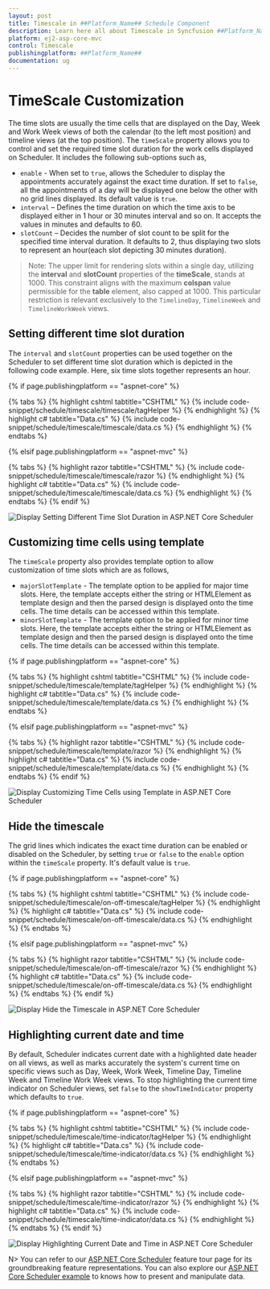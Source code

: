 ```yaml
---
layout: post
title: Timescale in ##Platform_Name## Schedule Component
description: Learn here all about Timescale in Syncfusion ##Platform_Name## Schedule component of Syncfusion Essential JS 2 and more.
platform: ej2-asp-core-mvc
control: Timescale
publishingplatform: ##Platform_Name##
documentation: ug
---
```



# TimeScale Customization

The time slots are usually the time cells that are displayed on the Day, Week and Work Week views of both the calendar (to the left most position) and timeline views (at the top position). The `timeScale` property allows you to control and set the required time slot duration for the work cells displayed on Scheduler. It includes the following sub-options such as,

* `enable` - When set to `true`, allows the Scheduler to display the appointments accurately against the exact time duration. If set to `false`, all the appointments of a day will be displayed one below the other with no grid lines displayed. Its default value is `true`.
* `interval` – Defines the time duration on which the time axis to be displayed either in 1 hour or 30 minutes interval and so on. It accepts the values in minutes and defaults to 60.
* `slotCount` – Decides the number of slot count to be split for the specified time interval duration. It defaults to 2, thus displaying two slots to represent an hour(each slot depicting 30 minutes duration).

>Note: The upper limit for rendering slots within a single day, utilizing the **interval** and **slotCount** properties of the **timeScale**, stands at 1000. This constraint aligns with the maximum **colspan** value permissible for the **table** element, also capped at 1000. This particular restriction is relevant exclusively to the `TimelineDay`, `TimelineWeek` and `TimelineWorkWeek` views.

## Setting different time slot duration

The `interval` and `slotCount` properties can be used together on the Scheduler to set different time slot duration which is depicted in the following code example. Here, six time slots together represents an hour.

{% if page.publishingplatform == "aspnet-core" %}

{% tabs %}
{% highlight cshtml tabtitle="CSHTML" %}
{% include code-snippet/schedule/timescale/timescale/tagHelper %}
{% endhighlight %}
{% highlight c# tabtitle="Data.cs" %}
{% include code-snippet/schedule/timescale/timescale/data.cs %}
{% endhighlight %}
{% endtabs %}

{% elsif page.publishingplatform == "aspnet-mvc" %}

{% tabs %}
{% highlight razor tabtitle="CSHTML" %}
{% include code-snippet/schedule/timescale/timescale/razor %}
{% endhighlight %}
{% highlight c# tabtitle="Data.cs" %}
{% include code-snippet/schedule/timescale/timescale/data.cs %}
{% endhighlight %}
{% endtabs %}
{% endif %}


![Display Setting Different Time Slot Duration in ASP.NET Core Scheduler](images/scheduler-timeslot-duration.png)

## Customizing time cells using template

The `timeScale` property also provides template option to allow customization of time slots which are as follows,

* `majorSlotTemplate` - The template option to be applied for major time slots. Here, the template accepts either the string or HTMLElement as template design and then the parsed design is displayed onto the time cells. The time details can be accessed within this template.
* `minorSlotTemplate` - The template option to be applied for minor time slots. Here, the template accepts either the string or HTMLElement as template design and then the parsed design is displayed onto the time cells. The time details can be accessed within this template.

{% if page.publishingplatform == "aspnet-core" %}

{% tabs %}
{% highlight cshtml tabtitle="CSHTML" %}
{% include code-snippet/schedule/timescale/template/tagHelper %}
{% endhighlight %}
{% highlight c# tabtitle="Data.cs" %}
{% include code-snippet/schedule/timescale/template/data.cs %}
{% endhighlight %}
{% endtabs %}

{% elsif page.publishingplatform == "aspnet-mvc" %}

{% tabs %}
{% highlight razor tabtitle="CSHTML" %}
{% include code-snippet/schedule/timescale/template/razor %}
{% endhighlight %}
{% highlight c# tabtitle="Data.cs" %}
{% include code-snippet/schedule/timescale/template/data.cs %}
{% endhighlight %}
{% endtabs %}
{% endif %}


![Display Customizing Time Cells using Template in ASP.NET Core Scheduler](images/scheduler-custom-timecell.png)

## Hide the timescale

The grid lines which indicates the exact time duration can be enabled or disabled on the Scheduler, by setting `true` or `false` to the `enable` option within the `timeScale` property. It's default value is `true`.

{% if page.publishingplatform == "aspnet-core" %}

{% tabs %}
{% highlight cshtml tabtitle="CSHTML" %}
{% include code-snippet/schedule/timescale/on-off-timescale/tagHelper %}
{% endhighlight %}
{% highlight c# tabtitle="Data.cs" %}
{% include code-snippet/schedule/timescale/on-off-timescale/data.cs %}
{% endhighlight %}
{% endtabs %}

{% elsif page.publishingplatform == "aspnet-mvc" %}

{% tabs %}
{% highlight razor tabtitle="CSHTML" %}
{% include code-snippet/schedule/timescale/on-off-timescale/razor %}
{% endhighlight %}
{% highlight c# tabtitle="Data.cs" %}
{% include code-snippet/schedule/timescale/on-off-timescale/data.cs %}
{% endhighlight %}
{% endtabs %}
{% endif %}


![Display Hide the Timescale in ASP.NET Core Scheduler](images/scheduler-hide-timescale.png)

## Highlighting current date and time

By default, Scheduler indicates current date with a highlighted date header on all views, as well as marks accurately the system's current time on specific views such as Day, Week, Work Week, Timeline Day, Timeline Week and Timeline Work Week views. To stop highlighting the current time indicator on Scheduler views, set `false` to the `showTimeIndicator` property which defaults to `true`.

{% if page.publishingplatform == "aspnet-core" %}

{% tabs %}
{% highlight cshtml tabtitle="CSHTML" %}
{% include code-snippet/schedule/timescale/time-indicator/tagHelper %}
{% endhighlight %}
{% highlight c# tabtitle="Data.cs" %}
{% include code-snippet/schedule/timescale/time-indicator/data.cs %}
{% endhighlight %}
{% endtabs %}

{% elsif page.publishingplatform == "aspnet-mvc" %}

{% tabs %}
{% highlight razor tabtitle="CSHTML" %}
{% include code-snippet/schedule/timescale/time-indicator/razor %}
{% endhighlight %}
{% highlight c# tabtitle="Data.cs" %}
{% include code-snippet/schedule/timescale/time-indicator/data.cs %}
{% endhighlight %}
{% endtabs %}
{% endif %}


![Display Highlighting Current Date and Time in ASP.NET Core Scheduler](images/scheduler-highlight-date-time.png)

N> You can refer to our [ASP.NET Core Scheduler](https://www.syncfusion.com/aspnet-core-ui-controls/scheduler) feature tour page for its groundbreaking feature representations. You can also explore our [ASP.NET Core Scheduler example](https://ej2.syncfusion.com/aspnetcore/Schedule/Overview#/material) to knows how to present and manipulate data.
